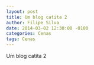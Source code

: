 ```yaml
---
layout: post
title: Um blog catita 2
author: Filipe Silva
date: 2014-03-02 12:30:00 -0100
categories: Cenas
tags: Cenas
---
```


Um blog catita 2